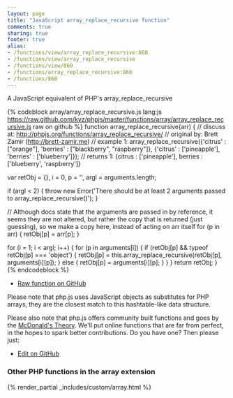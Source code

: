 ```yaml
---
layout: page
title: "JavaScript array_replace_recursive function"
comments: true
sharing: true
footer: true
alias:
- /functions/view/array_replace_recursive:860
- /functions/view/array_replace_recursive
- /functions/view/860
- /functions/array_replace_recursive:860
- /functions/860
---
```

<!-- Generated by Rakefile:build -->
A JavaScript equivalent of PHP's array_replace_recursive

{% codeblock array/array_replace_recursive.js lang:js https://raw.github.com/kvz/phpjs/master/functions/array/array_replace_recursive.js raw on github %}
function array_replace_recursive(arr) {
  //  discuss at: http://phpjs.org/functions/array_replace_recursive/
  // original by: Brett Zamir (http://brett-zamir.me)
  //   example 1: array_replace_recursive({'citrus' : ["orange"], 'berries' : ["blackberry", "raspberry"]}, {'citrus' : ['pineapple'], 'berries' : ['blueberry']});
  //   returns 1: {citrus : ['pineapple'], berries : ['blueberry', 'raspberry']}

  var retObj = {},
    i = 0,
    p = '',
    argl = arguments.length;

  if (argl < 2) {
    throw new Error('There should be at least 2 arguments passed to array_replace_recursive()');
  }

  // Although docs state that the arguments are passed in by reference, it seems they are not altered, but rather the copy that is returned (just guessing), so we make a copy here, instead of acting on arr itself
  for (p in arr) {
    retObj[p] = arr[p];
  }

  for (i = 1; i < argl; i++) {
    for (p in arguments[i]) {
      if (retObj[p] && typeof retObj[p] === 'object') {
        retObj[p] = this.array_replace_recursive(retObj[p], arguments[i][p]);
      } else {
        retObj[p] = arguments[i][p];
      }
    }
  }
  return retObj;
}
{% endcodeblock %}

 - [Raw function on GitHub](https://github.com/kvz/phpjs/blob/master/functions/array/array_replace_recursive.js)

Please note that php.js uses JavaScript objects as substitutes for PHP arrays, they are 
the closest match to this hashtable-like data structure. 

Please also note that php.js offers community built functions and goes by the 
[McDonald's Theory](https://medium.com/what-i-learned-building/9216e1c9da7d). We'll put online 
functions that are far from perfect, in the hopes to spark better contributions. 
Do you have one? Then please just: 

 - [Edit on GitHub](https://github.com/kvz/phpjs/edit/master/functions/array/array_replace_recursive.js)


### Other PHP functions in the array extension
{% render_partial _includes/custom/array.html %}
